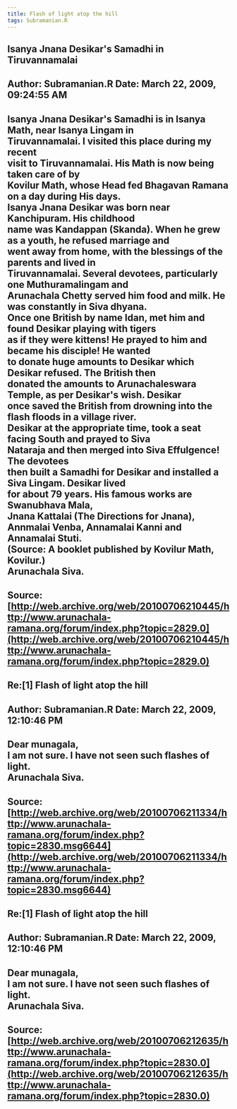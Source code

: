 ```yaml
--- 
title: Flash of light atop the hill   
tags: Subramanian.R  
---  
```

## Isanya Jnana Desikar's Samadhi in Tiruvannamalai  
Author: Subramanian.R       Date: March 22, 2009, 09:24:55 AM  
---  
Isanya Jnana Desikar's Samadhi is in Isanya Math, near Isanya Lingam in  
Tiruvannamalai. I visited this place during my recent   
visit to Tiruvannamalai. His Math is now being taken care of by   
Kovilur Math, whose Head fed Bhagavan Ramana on a day during His days.   
Isanya Jnana Desikar was born near Kanchipuram. His childhood   
name was Kandappan (Skanda). When he grew as a youth, he refused marriage and  
went away from home, with the blessings of the parents and lived in  
Tiruvannamalai. Several devotees, particularly one Muthuramalingam and  
Arunachala Chetty served him food and milk. He was constantly in Siva dhyana.  
Once one British by name Idan, met him and found Desikar playing with tigers  
as if they were kittens! He prayed to him and became his disciple! He wanted  
to donate huge amounts to Desikar which Desikar refused. The British then  
donated the amounts to Arunachaleswara Temple, as per Desikar's wish. Desikar  
once saved the British from drowning into the flash floods in a village river.   
Desikar at the appropriate time, took a seat facing South and prayed to Siva  
Nataraja and then merged into Siva Effulgence! The devotees   
then built a Samadhi for Desikar and installed a Siva Lingam. Desikar lived  
for about 79 years. His famous works are Swanubhava Mala,   
Jnana Kattalai (The Directions for Jnana), Annmalai Venba, Annamalai Kanni and  
Annamalai Stuti.   
(Source: A booklet published by Kovilur Math, Kovilur.)   
Arunachala Siva.
 ---  
Source:[http://web.archive.org/web/20100706210445/http://www.arunachala-ramana.org/forum/index.php?topic=2829.0](http://web.archive.org/web/20100706210445/http://www.arunachala-ramana.org/forum/index.php?topic=2829.0)   
---  

## Re:[1] Flash of light atop the hill  
Author: Subramanian.R       Date: March 22, 2009, 12:10:46 PM  
---  
Dear munagala,   
I am not sure. I have not seen such flashes of light.   
Arunachala Siva.
 ---  
Source:[http://web.archive.org/web/20100706211334/http://www.arunachala-ramana.org/forum/index.php?topic=2830.msg6644](http://web.archive.org/web/20100706211334/http://www.arunachala-ramana.org/forum/index.php?topic=2830.msg6644)   
---  

## Re:[1] Flash of light atop the hill  
Author: Subramanian.R       Date: March 22, 2009, 12:10:46 PM  
---  
Dear munagala,   
I am not sure. I have not seen such flashes of light.   
Arunachala Siva.
 ---  
Source:[http://web.archive.org/web/20100706212635/http://www.arunachala-ramana.org/forum/index.php?topic=2830.0](http://web.archive.org/web/20100706212635/http://www.arunachala-ramana.org/forum/index.php?topic=2830.0)   
---  

